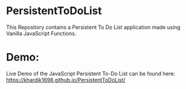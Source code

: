 # PersistentToDoList
This Repository contains a Persistent To Do List application made using Vanilla JavaScript Functions.

# Demo:

Live Demo of the JavaScript Persistent To-Do List can be found here:
https://khardik1698.github.io/PersistentToDoList/
